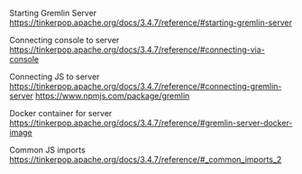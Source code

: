 Starting Gremlin Server
https://tinkerpop.apache.org/docs/3.4.7/reference/#starting-gremlin-server

Connecting console to server
https://tinkerpop.apache.org/docs/3.4.7/reference/#connecting-via-console

Connecting JS to server
https://tinkerpop.apache.org/docs/3.4.7/reference/#connecting-gremlin-server
https://www.npmjs.com/package/gremlin

Docker container for server
https://tinkerpop.apache.org/docs/3.4.7/reference/#gremlin-server-docker-image

Common JS imports
https://tinkerpop.apache.org/docs/3.4.7/reference/#_common_imports_2
